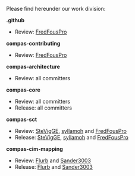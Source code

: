 Please find hereunder our work division:

**.github**
- Review: [FredFousPro](https://github.com/FredFousPro)

**compas-contributing**
- Review: [FredFousPro](https://github.com/FredFousPro)

**compas-architecture**
- Review: all committers

**compas-core**
- Review: all committers
- Release: all committers

**compas-sct**
- Review: [SteVigGE](https://github.com/SteVigGE), [syllamoh](https://github.com/mathbagu) and [FredFousPro](https://github.com/FredFousPro)
- Release: [SteVigGE](https://github.com/SteVigGE), [syllamoh](https://github.com/mathbagu) and [FredFousPro](https://github.com/FredFousPro)

**compas-cim-mapping**
- Review: [Flurb](https://github.com/Flurb) and [Sander3003](https://github.com/Sander3003)
- Release: [Flurb](https://github.com/Flurb) and [Sander3003](https://github.com/Sander3003)
